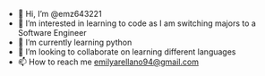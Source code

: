 - 👋 Hi, I’m @emz643221
- 👀 I’m interested in learning to code as I am switching majors to a Software Engineer 
- 🌱 I’m currently learning python
- 💞️ I’m looking to collaborate on learning different languages
- 📫 How to reach me emilyarellano94@gmail.com

<!---
emz643221/emz643221 is a ✨ special ✨ repository because its `README.md` (this file) appears on your GitHub profile.
You can click the Preview link to take a look at your changes.
--->
